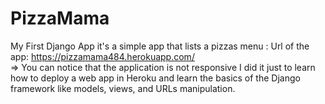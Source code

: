 # PizzaMama
My First Django App it's a simple app that lists a pizzas menu  : 
Url of the app: https://pizzamama484.herokuapp.com/  
=> You can notice that the application is not responsive I did it just to learn how to deploy a web app in Heroku and learn
 the basics of the Django framework like models, views, and URLs manipulation.
